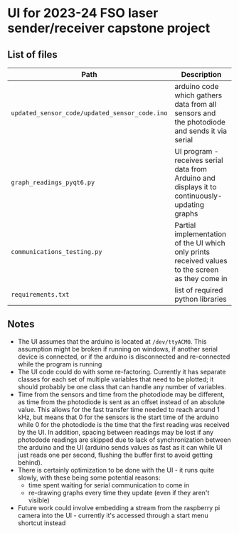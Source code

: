 # UI for 2023-24 FSO laser sender/receiver capstone project

## List of files
| Path | Description |
|-----------------------------------------------|------------------|
| `updated_sensor_code/updated_sensor_code.ino` | arduino code which gathers data from all sensors and the photodiode and sends it via serial |
| `graph_readings_pyqt6.py`                     | UI program - receives serial data from Arduino and displays it to continuously-updating graphs |
| `communications_testing.py`                   | Partial implementation of the UI which only prints received values to the screen as they come in |
| `requirements.txt`                            | list of required python libraries |

## Notes
- The UI assumes that the arduino is located at `/dev/ttyACM0`. This assumption might be broken if running on windows, if another serial device is connected, or if the arduino is disconnected and re-connected while the program is running
- The UI code could do with some re-factoring. Currently it has separate classes for each set of multiple variables that need to be plotted; it should probably be one class that can handle any number of variables.
- Time from the sensors and time from the photodiode may be different, as time from the photodiode is sent as an offset instead of an absolute value. This allows for the fast transfer time needed to reach around 1 kHz, but means that 0 for the sensors is the start time of the arduino while 0 for the photodiode is the time that the first reading was received by the UI. In addition, spacing between readings may be lost if any photodode readings are skipped due to lack of synchronization between the arduino and the UI (arduino sends values as fast as it can while UI just reads one per second, flushing the buffer first to avoid getting behind).
- There is certainly optimization to be done with the UI - it runs quite slowly, with these being some potential reasons:
  - time spent waiting for serial communication to come in
  - re-drawing graphs every time they update (even if they aren't visible)
- Future work could involve embedding a stream from the raspberry pi camera into the UI - currently it's accessed through a start menu shortcut instead
